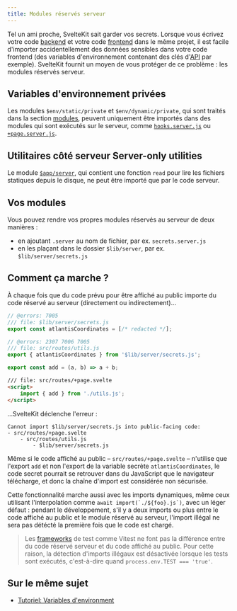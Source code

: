 ```yaml
---
title: Modules réservés serveur
---
```


Tel un ami proche, SvelteKit sait garder vos secrets. Lorsque vous écrivez votre code <span class="vo">[backend](PUBLIC_SVELTE_SITE_URL/docs/web#backend)</span> et votre code <span class="vo">[frontend](PUBLIC_SVELTE_SITE_URL/docs/web#frontend)</span> dans le même projet, il est facile d'importer accidentellement des données sensibles dans votre code frontend (des variables d'environnement contenant des clés d'<span class="vo">[API](PUBLIC_SVELTE_SITE_URL/docs/developpement)</span> par exemple). SvelteKit fournit un moyen de vous protéger de ce problème : les modules réservés serveur.

## Variables d'environnement privées

Les modules `$env/static/private` et `$env/dynamic/private`, qui sont traités dans la section [modules](modules), peuvent uniquement être importés dans des modules qui sont exécutés sur le serveur, comme [`hooks.server.js`](hooks#hooks-de-serveur) ou [`+page.server.js`](routing#page-page-server-js).

## Utilitaires côté serveur Server-only utilities

Le module [`$app/server`](/docs/modules#$app-server), qui contient une fonction `read` pour lire les fichiers statiques depuis le disque, ne peut être importé que par le code serveur.

## Vos modules

Vous pouvez rendre vos propres modules réservés au serveur de deux manières :

- en ajoutant `.server` au nom de fichier, par ex. `secrets.server.js`
- en les plaçant dans le dossier `$lib/server`, par ex. `$lib/server/secrets.js`

## Comment ça marche ?

À chaque fois que du code prévu pour être affiché au public importe du code réservé au serveur (directement ou indirectement)...

```js
// @errors: 7005
/// file: $lib/server/secrets.js
export const atlantisCoordinates = [/* redacted */];
```

```js
// @errors: 2307 7006 7005
/// file: src/routes/utils.js
export { atlantisCoordinates } from '$lib/server/secrets.js';

export const add = (a, b) => a + b;
```

```html
/// file: src/routes/+page.svelte
<script>
	import { add } from './utils.js';
</script>
```

...SvelteKit déclenche l'erreur :

```
Cannot import $lib/server/secrets.js into public-facing code:
- src/routes/+page.svelte
	- src/routes/utils.js
		- $lib/server/secrets.js
```

Même si le code affiché au public – `src/routes/+page.svelte` – n'utilise que l'export `add` et non l'export de la variable secrète `atlantisCoordinates`, le code secret pourrait se retrouver dans du JavaScript que le navigateur télécharge, et donc la chaîne d'import est considérée non sécurisée.

Cette fonctionnalité marche aussi avec les imports dynamiques, même ceux utilisant l'interpolation comme ``await import(`./${foo}.js`)``, avec un léger défaut : pendant le développement, s'il y a deux imports ou plus entre le code affiché au public et le module réservé au serveur, l'import illégal ne sera pas détécté la première fois que le code est chargé.

> Les <span class="vo">[frameworks](PUBLIC_SVELTE_SITE_URL/docs/web#framework)</span> de test comme Vitest ne font pas la différence entre du code réservé serveur et du code affiché au public. Pour cette raison, la détection d'imports illégaux est désactivée lorsque les tests sont exécutés, c'est-à-dire quand `process.env.TEST === 'true'`.

## Sur le même sujet

- [Tutoriel: Variables d'environment](PUBLIC_LEARN_SITE_URL/tutorial/env-static-private)
